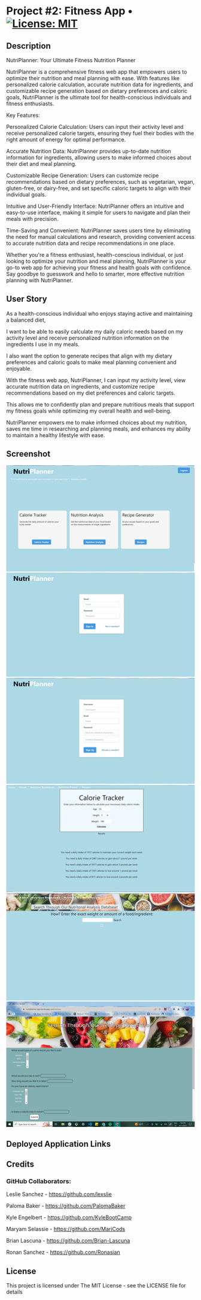 # Project #2: Fitness App  • [![License: MIT](https://img.shields.io/badge/License-MIT-yellow.svg)](https://opensource.org/licenses/MIT)

## Description
NutriPlanner: Your Ultimate Fitness Nutrition Planner

NutriPlanner is a comprehensive fitness web app that empowers users to optimize their nutrition and meal planning with ease. With features like personalized calorie calculation, accurate nutrition data for ingredients, and customizable recipe generation based on dietary preferences and caloric goals, NutriPlanner is the ultimate tool for health-conscious individuals and fitness enthusiasts.

Key Features:

Personalized Calorie Calculation: Users can input their activity level and receive personalized calorie targets, ensuring they fuel their bodies with the right amount of energy for optimal performance.

Accurate Nutrition Data: NutriPlanner provides up-to-date nutrition information for ingredients, allowing users to make informed choices about their diet and meal planning.

Customizable Recipe Generation: Users can customize recipe recommendations based on dietary preferences, such as vegetarian, vegan, gluten-free, or dairy-free, and set specific caloric targets to align with their individual goals.

Intuitive and User-Friendly Interface: NutriPlanner offers an intuitive and easy-to-use interface, making it simple for users to navigate and plan their meals with precision.

Time-Saving and Convenient: NutriPlanner saves users time by eliminating the need for manual calculations and research, providing convenient access to accurate nutrition data and recipe recommendations in one place.

Whether you're a fitness enthusiast, health-conscious individual, or just looking to optimize your nutrition and meal planning, NutriPlanner is your go-to web app for achieving your fitness and health goals with confidence. Say goodbye to guesswork and hello to smarter, more effective nutrition planning with NutriPlanner.


## User Story
As a health-conscious individual who enjoys staying active and maintaining a balanced diet, 

I want to be able to easily calculate my daily caloric needs based on my activity level and receive personalized nutrition information on the ingredients I use in my meals.

I also want the option to generate recipes that align with my dietary preferences and caloric goals to make meal planning convenient and enjoyable. 

With the fitness web app, NutriPlanner, I can input my activity level, view accurate nutrition data on ingredients, and customize recipe recommendations based on my diet preferences and caloric targets. 

This allows me to confidently plan and prepare nutritious meals that support my fitness goals while optimizing my overall health and well-being.

NutriPlanner empowers me to make informed choices about my nutrition, saves me time in researching and planning meals, and enhances my ability to maintain a healthy lifestyle with ease.


## Screenshot
![Nutrients](./public/assets/images/proj-2-homepage.jpg)
![Nutrients](./public/assets/images/proj-2-login.jpg)
![Nutrients](./public/assets/images/proj-2-signup.jpg)
![Nutrients](./public/assets/images/proj-2-calorie-tracker.jpg)
![Nutrients](./public/assets/images/proj-2-nut-breakdonn.jpg)
![Nutrients](./public/assets/images/proj-2-recipes.jpg)

## Deployed Application Links


## Credits
### GitHub Collaborators:
Leslie Sanchez - https://github.com/lexslie

Paloma Baker - https://github.com/PalomaBaker

Kyle Engelbert - https://github.com/KyleBootCamp

Maryam Selassie - https://github.com/MariCods

Brian Lascuna - https://github.com/Brian-Lascuna

Ronan Sanchez -  https://github.com/Ronasian

## License
This project is licensed under The MIT License - see the LICENSE file for details
